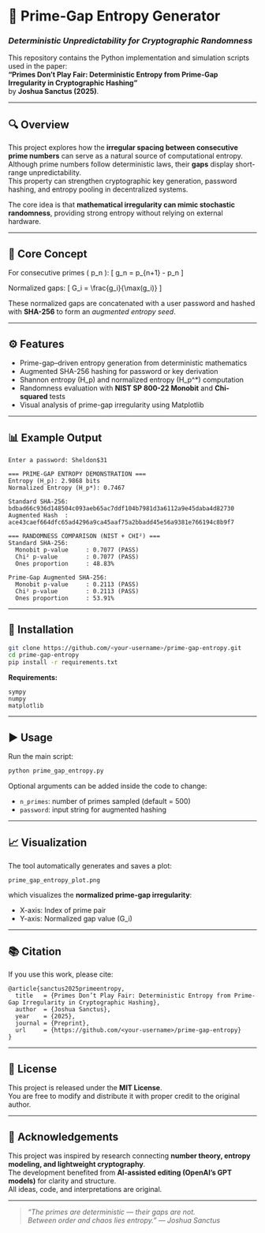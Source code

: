 # 🧩 Prime-Gap Entropy Generator  
### *Deterministic Unpredictability for Cryptographic Randomness*

This repository contains the Python implementation and simulation scripts used in the paper:  
**“Primes Don’t Play Fair: Deterministic Entropy from Prime-Gap Irregularity in Cryptographic Hashing”**  
by **Joshua Sanctus (2025)**.

---

## 🔍 Overview  
This project explores how the **irregular spacing between consecutive prime numbers** can serve as a natural source of computational entropy.  
Although prime numbers follow deterministic laws, their **gaps** display short-range unpredictability.  
This property can strengthen cryptographic key generation, password hashing, and entropy pooling in decentralized systems.  

The core idea is that **mathematical irregularity can mimic stochastic randomness**, providing strong entropy without relying on external hardware.

---

## 🧠 Core Concept  

For consecutive primes \( p_n \):
\[
g_n = p_{n+1} - p_n
\]

Normalized gaps:
\[
G_i = \frac{g_i}{\max(g_i)}
\]

These normalized gaps are concatenated with a user password and hashed with **SHA-256** to form an *augmented entropy seed*.  

---

## ⚙️ Features  

- Prime-gap–driven entropy generation from deterministic mathematics  
- Augmented SHA-256 hashing for password or key derivation  
- Shannon entropy \(H_p\) and normalized entropy \(H_p^*\) computation  
- Randomness evaluation with **NIST SP 800-22 Monobit** and **Chi-squared** tests  
- Visual analysis of prime-gap irregularity using Matplotlib  

---

## 📊 Example Output  

```
Enter a password: Sheldon$31

=== PRIME-GAP ENTROPY DEMONSTRATION ===
Entropy (H_p): 2.9868 bits
Normalized Entropy (H_p*): 0.7467

Standard SHA-256: bdbad66c936d148504c093aeb65ac7ddf104b7981d3a6112a9e45daba4d82730
Augmented Hash  : ace43caef664dfc65ad4296a9ca45aaf75a2bbadd45e56a9381e766194c8b9f7

=== RANDOMNESS COMPARISON (NIST + CHI²) ===
Standard SHA-256:
  Monobit p-value     : 0.7077 (PASS)
  Chi² p-value        : 0.7077 (PASS)
  Ones proportion     : 48.83%

Prime-Gap Augmented SHA-256:
  Monobit p-value     : 0.2113 (PASS)
  Chi² p-value        : 0.2113 (PASS)
  Ones proportion     : 53.91%
```

---

## 🧪 Installation

```bash
git clone https://github.com/<your-username>/prime-gap-entropy.git
cd prime-gap-entropy
pip install -r requirements.txt
```

**Requirements:**
```
sympy
numpy
matplotlib
```

---

## ▶️ Usage

Run the main script:

```bash
python prime_gap_entropy.py
```

Optional arguments can be added inside the code to change:
- `n_primes`: number of primes sampled (default = 500)
- `password`: input string for augmented hashing

---

## 📈 Visualization

The tool automatically generates and saves a plot:

```
prime_gap_entropy_plot.png
```

which visualizes the **normalized prime-gap irregularity**:
- X-axis: Index of prime pair  
- Y-axis: Normalized gap value \(G_i\)

---

## 📚 Citation

If you use this work, please cite:

```
@article{sanctus2025primeentropy,
  title   = {Primes Don’t Play Fair: Deterministic Entropy from Prime-Gap Irregularity in Cryptographic Hashing},
  author  = {Joshua Sanctus},
  year    = {2025},
  journal = {Preprint},
  url     = {https://github.com/<your-username>/prime-gap-entropy}
}
```

---

## 🧩 License
This project is released under the **MIT License**.  
You are free to modify and distribute it with proper credit to the original author.

---

## 🤝 Acknowledgements
This project was inspired by research connecting **number theory, entropy modeling, and lightweight cryptography**.  
The development benefited from **AI-assisted editing (OpenAI’s GPT models)** for clarity and structure.  
All ideas, code, and interpretations are original.

---

> *“The primes are deterministic — their gaps are not.  
> Between order and chaos lies entropy.”* — *Joshua Sanctus*
